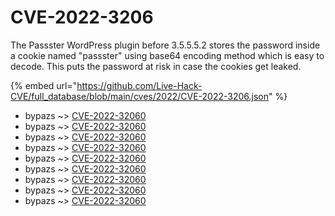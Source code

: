 # CVE-2022-3206

The Passster WordPress plugin before 3.5.5.5.2 stores the password inside a cookie named "passster" using base64 encoding method which is easy to decode. This puts the password at risk in case the cookies get leaked.

{% embed url="https://github.com/Live-Hack-CVE/full_database/blob/main/cves/2022/CVE-2022-3206.json" %}


* bypazs ~> [CVE-2022-32060](https://www.alice-snow.ru/2022/database/cve-2022-3206/cve-2022-32060-bypazs)
* bypazs ~> [CVE-2022-32060](https://www.alice-snow.ru/2022/database/cve-2022-3206/cve-2022-32060-bypazs)
* bypazs ~> [CVE-2022-32060](https://www.alice-snow.ru/2022/database/cve-2022-3206/cve-2022-32060-bypazs)
* bypazs ~> [CVE-2022-32060](https://www.alice-snow.ru/2022/database/cve-2022-3206/cve-2022-32060-bypazs)
* bypazs ~> [CVE-2022-32060](https://www.alice-snow.ru/2022/database/cve-2022-3206/cve-2022-32060-bypazs)
* bypazs ~> [CVE-2022-32060](https://www.alice-snow.ru/2022/database/cve-2022-3206/cve-2022-32060-bypazs)
* bypazs ~> [CVE-2022-32060](https://www.alice-snow.ru/2022/database/cve-2022-3206/cve-2022-32060-bypazs)
* bypazs ~> [CVE-2022-32060](https://www.alice-snow.ru/2022/database/cve-2022-3206/cve-2022-32060-bypazs)
* bypazs ~> [CVE-2022-32060](https://www.alice-snow.ru/2022/database/cve-2022-3206/cve-2022-32060-bypazs)